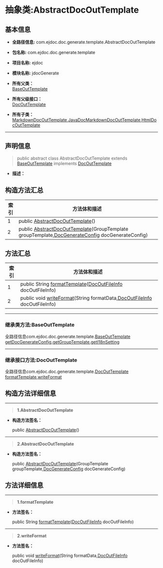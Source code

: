 # 抽象类:AbstractDocOutTemplate

## 基本信息

* **全路径信息:** com.ejdoc.doc.generate.template.AbstractDocOutTemplate
* **包名称:** com.ejdoc.doc.generate.template
* **项目名称:** ejdoc
* **模块名称:** jdocGenerate





* **所有父类：**  
[BaseOutTemplate](/jdocGenerate/com/ejdoc/doc/generate/template/BaseOutTemplate.md)
* **所有父级接口：**  
[DocOutTemplate](/jdocGenerate/com/ejdoc/doc/generate/template/DocOutTemplate.md)
* **所有子类：**  
[MarkdownDocOutTemplate](/jdocGenerate/com/ejdoc/doc/generate/template/markdown/MarkdownDocOutTemplate.md),[JavaDocMarkdownDocOutTemplate](/jdocGenerate/com/ejdoc/doc/generate/template/markdown/JavaDocMarkdownDocOutTemplate.md),[HtmlDocOutTemplate](/jdocGenerate/com/ejdoc/doc/generate/template/html/HtmlDocOutTemplate.md)

---

## 声明信息
> public abstract class AbstractDocOutTemplate extends [BaseOutTemplate](/jdocGenerate/com/ejdoc/doc/generate/template/BaseOutTemplate.md)   implements [DocOutTemplate](/jdocGenerate/com/ejdoc/doc/generate/template/DocOutTemplate.md)   


* **描述：** 

  







## 构造方法汇总

|   索引  |    方法体和描述   |
| ---- | ---- |
|1|public  [AbstractDocOutTemplate](#innerlink-abstractdocouttemplate)()   <br/>|
|2|public  [AbstractDocOutTemplate](#innerlink-abstractdocouttemplate-grouptemplate-comejdocdocgenerateoutconfigdocgenerateconfig)(GroupTemplate groupTemplate,[DocGenerateConfig](/jdocGenerate/com/ejdoc/doc/generate/out/config/DocGenerateConfig.md) docGenerateConfig)   <br/>|

## 方法汇总

|   索引  |    方法体和描述   |
| ---- | ---- |
|1|public String [formatTemplate](#innerlink-formattemplate-comejdocdocgeneratemodeldocoutfileinfo)([DocOutFileInfo](/jdocGenerate/com/ejdoc/doc/generate/model/DocOutFileInfo.md) docOutFileInfo)   <br/>|
|2|public void [writeFormat](#innerlink-writeformat-javalangstring-comejdocdocgeneratemodeldocoutfileinfo)(String formatData,[DocOutFileInfo](/jdocGenerate/com/ejdoc/doc/generate/model/DocOutFileInfo.md) docOutFileInfo)   <br/>|


---
### 继承类方法:BaseOutTemplate

全路径信息com.ejdoc.doc.generate.template.[BaseOutTemplate](/jdocGenerate/com/ejdoc/doc/generate/template/BaseOutTemplate.md)  
[getDocGenerateConfig](/jdocGenerate/com/ejdoc/doc/generate/template/BaseOutTemplate.md#getDocGenerateConfig),[getGroupTemplate](/jdocGenerate/com/ejdoc/doc/generate/template/BaseOutTemplate.md#getGroupTemplate),[getI18nSetting](/jdocGenerate/com/ejdoc/doc/generate/template/BaseOutTemplate.md#getI18nSetting)


---
### 继承接口方法:DocOutTemplate

全路径信息com.ejdoc.doc.generate.template.[DocOutTemplate](/jdocGenerate/com/ejdoc/doc/generate/template/DocOutTemplate.md)  
[formatTemplate](/jdocGenerate/com/ejdoc/doc/generate/template/DocOutTemplate.md#formatTemplate-comejdocdocgeneratemodeldocoutfileinfo),[writeFormat](/jdocGenerate/com/ejdoc/doc/generate/template/DocOutTemplate.md#writeFormat-javalangstring-comejdocdocgeneratemodeldocoutfileinfo)



## 构造方法详细信息

---
> **1.<span id="innerlink-abstractdocouttemplate">AbstractDocOutTemplate</span>**

* **构造方法签名：** 

  public  [AbstractDocOutTemplate](#abstractdocouttemplate)()   






---
> **2.<span id="innerlink-abstractdocouttemplate-grouptemplate-comejdocdocgenerateoutconfigdocgenerateconfig">AbstractDocOutTemplate</span>**

* **构造方法签名：** 

  public  [AbstractDocOutTemplate](#abstractdocouttemplate-grouptemplate-comejdocdocgenerateoutconfigdocgenerateconfig)(GroupTemplate groupTemplate,[DocGenerateConfig](/jdocGenerate/com/ejdoc/doc/generate/out/config/DocGenerateConfig.md) docGenerateConfig)   







## 方法详细信息

---
> **1.<span id="innerlink-formattemplate-comejdocdocgeneratemodeldocoutfileinfo">formatTemplate</span>**

* **方法签名：** 

  public String [formatTemplate](#formattemplate-comejdocdocgeneratemodeldocoutfileinfo)([DocOutFileInfo](/jdocGenerate/com/ejdoc/doc/generate/model/DocOutFileInfo.md) docOutFileInfo)   







---
> **2.<span id="innerlink-writeformat-javalangstring-comejdocdocgeneratemodeldocoutfileinfo">writeFormat</span>**

* **方法签名：** 

  public void [writeFormat](#writeformat-javalangstring-comejdocdocgeneratemodeldocoutfileinfo)(String formatData,[DocOutFileInfo](/jdocGenerate/com/ejdoc/doc/generate/model/DocOutFileInfo.md) docOutFileInfo)   







